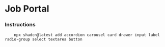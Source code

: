 # Job Portal 


### Instructions

```
    npx shadcn@latest add accordion carousel card drawer input label radio-group select textarea button
```